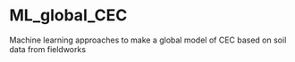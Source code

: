 # ML_global_CEC
Machine learning approaches to make a global model of CEC based on soil data from fieldworks
